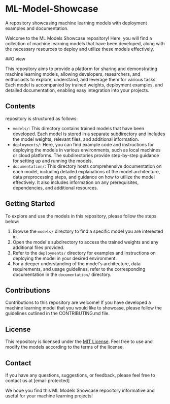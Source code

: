 # ML-Model-Showcase
A repository showcasing machine learning models with deployment examples and documentation.

Welcome to the ML Models Showcase repository! Here, you will find a collection of machine learning models that have been developed, along with the necessary resources to deploy and utilize these models effectively.

##O view

This repository aims to provide a platform for sharing and demonstrating machine learning models, allowing developers, researchers, and enthusiasts to explore, understand, and leverage them for various tasks. Each model is accompanied by trained weights, deployment examples, and detailed documentation, enabling easy integration into your projects.

## Contents

 repository is structured as follows:

- `models/`: This directory contains trained models that have been developed. Each model is stored in a separate subdirectory and includes the model weights, relevant files, and additional information.
- `deployments/`: Here, you can find example code and instructions for deploying the models in various environments, such as local machines or cloud platforms. The subdirectories provide step-by-step guidance for setting up and running the models.
- `documentation/`: This directory hosts comprehensive documentation on each model, including detailed explanations of the model architecture, data preprocessing steps, and guidance on how to utilize the model effectively. It also includes information on any prerequisites, dependencies, and additional resources.

## Getting Started

To explore and use the models in this repository, please follow the steps below:

1. Browse the `models/` directory to find a specific model you are interested in.
2. Open the model's subdirectory to access the trained weights and any additional files provided.
3. Refer to the `deployments/` directory for examples and instructions on deploying the model in your desired environment.
4. For a deeper understanding of the model's architecture, data requirements, and usage guidelines, refer to the corresponding documentation in the `documentation/` directory.

## Contributions

Contributions to this repository are welcome! If you have developed a machine learning model that you would like to showcase, please follow the guidelines outlined in the CONTRIBUTING.md file.

## License

This repository is licensed under the [MIT License](LICENSE). Feel free to use and modify the models according to the terms of the license.

## Contact

If you have any questions, suggestions, or feedback, please feel free to contact us at [email protected]

We hope you find this ML Models Showcase repository informative and useful for your machine learning projects!
